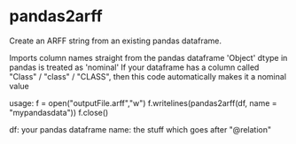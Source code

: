 # pandas2arff
Create an ARFF string from an existing pandas dataframe.

Imports column names straight from the pandas dataframe
'Object' dtype in pandas is treated as 'nominal'
If your dataframe has a column called "Class" / "class" / "CLASS", then this code automatically makes it a nominal value

usage:
f = open("outputFile.arff","w")
f.writelines(pandas2arff(df, name = "mypandasdata"))
f.close()

df: your pandas dataframe
name: the stuff which goes after "@relation"
